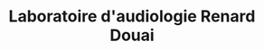 ---
title: "Laboratoire d'audiologie Renard Douai"
url: /douai/laboratoire-daudiologie-renard-douai/
shop: les appareils auditifs
---